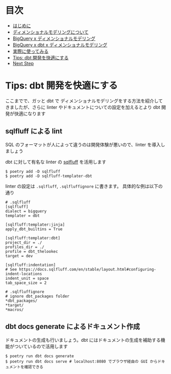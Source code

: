 # 目次

- [はじめに](./dev_00.md)
- [ディメンショナルモデリングについて](./dev_01dim.md)
- [BigQuery x ディメンショナルモデリング](./dev_02bigquery.md)
- [BigQuery x dbt x ディメンショナルモデリング](./dev_03dbt.md)
- [実際に使ってみる](./dev_04query.md)
- [Tips: dbt 開発を快適にする](./dev_05dbt_tips.md)
- [Next Step](./dev_06next_step.md)

# Tips: dbt 開発を快適にする

ここまでで、ガッと dbt で ディメンショナルモデリングをする方法を紹介してきましたが、さらに linter やドキュメントについての設定を加えるとより dbt 開発が快適になります

## sqlfluff による lint 

SQL のフォーマットが人によって違うのは開発体験が悪いので、linter を導入しましょう

dbt に対して有名な linter の [sqlfluff](https://github.com/sqlfluff/sqlfluff) を活用します

```
$ poetry add -D sqlfluff
$ poetry add -D sqlfluff-templater-dbt
```

linter の設定は `.sqlfluff`, `.sqlfluffignore` に書きます。
具体的な例は以下の通り

```
# .sqlfluff
[sqlfluff]
dialect = bigquery
templater = dbt

[sqlfluff:templater:jinja]
apply_dbt_builtins = True

[sqlfluff:templater:dbt]
project_dir = ./
profiles_dir = ./
profile = dbt_thelookec
target = dev

[sqlfluff:indentation]
# See https://docs.sqlfluff.com/en/stable/layout.html#configuring-indent-locations
indent_unit = space
tab_space_size = 2
```

```
# .sqlfluffignore
# ignore dbt_packages folder
*dbt_packages/
*target/
*macros/
```

## dbt docs generate によるドキュメント作成

ドキュメントの生成も行いましょう。dbt にはドキュメントの生成を補助する機能がついているので活用します

```
$ poetry run dbt docs generate
$ poetry run dbt docs serve # localhost:8080 でブラウザ経由の GUI からドキュメントを確認できる
```
